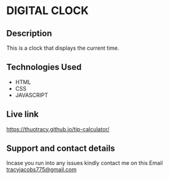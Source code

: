 # DIGITAL CLOCK
## Description

This is a clock that displays the current time.

## Technologies Used
* HTML
* CSS
* JAVASCRIPT



## Live link
https://thuotracy.github.io/tip-calculator/


## Support and contact details
Incase you run into any issues kindly contact me on this Email tracyjacobs775@gmail.com
